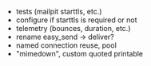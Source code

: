 - tests (mailpit starttls, etc.)
- configure if starttls is required or not
- telemetry (bounces, duration, etc.)
- rename easy_send -> deliver?
- named connection reuse, pool
- "mimedown", custom quoted printable
